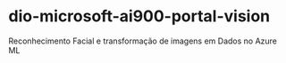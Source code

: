 # dio-microsoft-ai900-portal-vision
 Reconhecimento Facial e transformação de imagens em Dados no Azure ML
